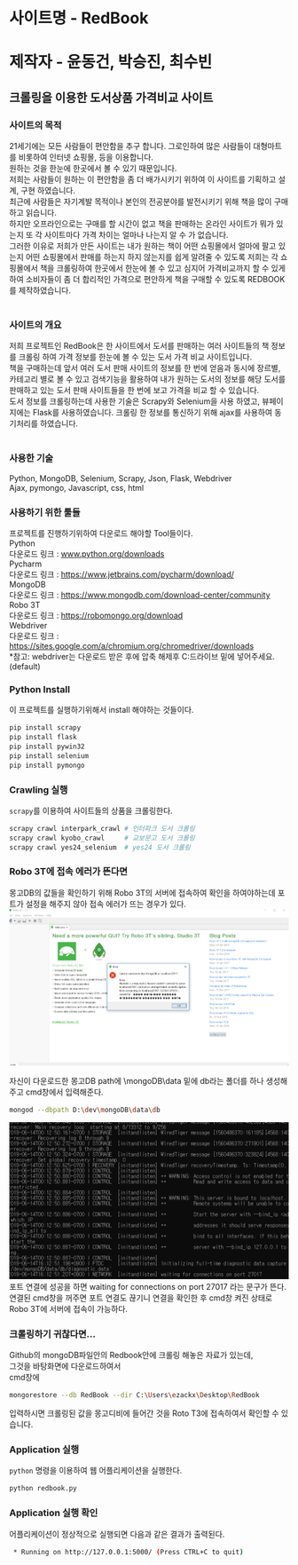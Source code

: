 # 사이트명 - RedBook
# 제작자 - 윤동건, 박승진, 최수빈

## 크롤링을 이용한 도서상품 가격비교 사이트<br>

### 사이트의 목적
21세기에는 모든 사람들이 편안함을 추구 합니다. 그로인하여 많은 사람들이 대형마트를 비롯하여 인터넷 쇼핑몰, 등을 이용합니다.<br>
원하는 것을 한눈에 한곳에서 볼 수 있기 때문입니다. <br>
저희는 사람들이 원하는 이 편안함을 좀 더 배가시키기 위하여 이 사이트를 기획하고 설계, 구현 하였습니다. <br>
최근에 사람들은 자기계발 목적이나 본인의 전공분야를 발전시키기 위해 책을 많이 구매하고 읽습니다. <br>
하지만 오프라인으로는 구매를 할 시간이 없고 책을 판매하는 온라인 사이트가 뭐가 있는지 또 각 사이트마다 가격 차이는 얼마나 나는지 알 수 가 없습니다.<br>
그러한 이유로 저희가 만든 사이트는 내가 원하는 책이 어떤 쇼핑몰에서 얼마에 팔고 있는지 어떤 쇼핑몰에서 판매를 하는지 하지 않는지를 쉽게 알려줄 수 있도록 저희는 각 쇼핑몰에서 책을 크롤링하여 한곳에서 한눈에 볼 수 있고 심지어 가격비교까지 할 수 있게 하여 소비자들이 좀 더 합리적인 가격으로 편안하게 책을 구매할 수 있도록 REDBOOK를 제작하였습니다.<br><br>

### 사이트의 개요
저희 프로젝트인 RedBook은 한 사이트에서 도서를 판매하는 여러 사이트들의 책 정보를 크롤링 하여 가격 정보를 한눈에 볼 수 있는 도서 가격 비교 사이트입니다.<br>
책을 구매하는데 앞서 여러 도서 판매 사이트의 정보를 한 번에 얻음과 동시에 장르별, 카테고리 별로 볼 수 있고 검색기능을 활용하여 내가 원하는 도서의 정보를 해당 도서를 판매하고 있는 도서 판매 사이트들을 한 번에 보고 가격을 비교 할 수 있습니다.<br>
도서 정보를 크롤링하는데 사용한 기술은 Scrapy와 Selenium을 사용 하였고, 뷰페이지에는 Flask를 사용하였습니다. 크롤링 한 정보를 통신하기 위해 ajax를 사용하여 동기처리를 하였습니다.<br><br>

### 사용한 기술

Python, MongoDB, Selenium, Scrapy, Json, Flask, Webdriver<br>
Ajax, pymongo, Javascript, css, html

### 사용하기 위한 툴들
프로젝트를 진행하기위하여 다운로드 해야할 Tool들이다.<br>
Python<br>
다운로드 링크 : www.python.org/downloads<br>
Pycharm<br>
다운로드 링크 : https://www.jetbrains.com/pycharm/download/ <br>
MongoDB<br>
다운로드 링크 : https://www.mongodb.com/download-center/community<br>
Robo 3T<br>
다운로드 링크 : https://robomongo.org/download<br>
Webdriver<br>
다운로드 링크 : https://sites.google.com/a/chromium.org/chromedriver/downloads<br>
*참고: webdriver는 다운로드 받은 후에 압축 해제후 C:드라이브 밑에 넣어주세요.(default)
### Python Install
이 프로젝트를 실행하기위해서 install 해야하는 것들이다.
```bash
pip install scrapy
pip install flask
pip install pywin32
pip install selenium
pip install pymongo
```

### Crawling 실행
<code>scrapy</code>를 이용하여 사이트들의 상품을 크롤링한다.
```bash
scrapy crawl interpark_crawl # 인터파크 도서 크롤링
scrapy crawl kyobo_crawl     # 교보문고 도서 크롤링
scrapy crawl yes24_selenium  # yes24 도서 크롤링
```


### Robo 3T에 접속 에러가 뜬다면
 몽고DB의 값들을 확인하기 위해 Robo 3T의 서버에 접속하여 확인을 하여야하는데 포트가 설정을 해주지 않아 접속 에러가 뜨는 경우가 있다.<br>
 ![robo3terror](./image/robo3terror.PNG)
 
 자신이 다운로드한 몽고DB path에 \mongoDB\data 밑에 db라는 폴더를 하나 생성해주고
  cmd창에서 입력해준다.
 ```bash
 mongod --dbpath D:\dev\mongoDB\data\db
 ```
 ![cmd](./image/cmd.PNG)
포트 연결에 성공을 하면 waiting for connections on port 27017 라는 문구가 뜬다.<br>
연결된 cmd창을 꺼주면 포트 연결도 끊기니 연결을 확인한 후 cmd창 켜진 상태로 Robo 3T에 서버에 접속이 가능하다.
 
 
### 크롤링하기 귀찮다면...
Github의 mongoDB파일안의 Redbook안에 크롤링 해놓은 자료가 있는데,<br>
그것을 바탕화면에 다운로드하여서<br>
cmd창에
```bash
mongorestore --db RedBook --dir C:\Users\ezackx\Desktop\RedBook
``` 
입력하시면 크롤링된 값을 몽고디비에 들어간 것을 Roto T3에 접속하여서 확인할 수 있습니다.
### Application 실행
<code>python</code> 명령을 이용하여 웹 어플리케이션을 실행한다.
```bash
python redbook.py
```

### Application 실행 확인
어플리케이션이 정상적으로 실행되면 다음과 같은 결과가 출력된다.
```bash
 * Running on http://127.0.0.1:5000/ (Press CTRL+C to quit)
```


